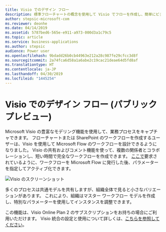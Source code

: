 ```yaml
---
title: Visio でのデザイン フロー
description: 標準フローチャートの概念を使用して Visio でフローを作成し、簡単にビジュアル化できるようにフローを Visio にエクスポートします。
author: stepsic-microsoft-com
ms.reviewer: deonhe
ms.date: 04/14/2019
ms.assetid: 5787bed6-565e-e911-a973-000d3a1c79c5
ms.topic: article
ms.service: business-applications
ms.author: stepsic
audience: Power user
ms.openlocfilehash: 9bdadd26b0cb44963e212a28c987fe29cfcc3d8f
ms.sourcegitcommit: 2a74fca6d58a1a6abe2c19cac21deae64d5fd8af
ms.translationtype: HT
ms.contentlocale: ja-JP
ms.lasthandoff: 04/30/2019
ms.locfileid: "1445254"
---
```

# <a name="design-flows-in-visio-public-preview"></a>Visio でのデザイン フロー (パブリック プレビュー)



Microsoft Visio の豊富なモデリング機能を使用して、業務プロセスをキャプチャできます。 フローチャートまたは SharePoint のワークフローを作成するユーザーは、Visio を使用して Microsoft Flow のワークフローを設計できるようになりました。 Visio の共有およびコメント機能を使って、複数の関係者とコラボレーションし、短い時間で完全なワークフローを作成できます。 [ここで](https://powerusers.microsoft.com/t5/Flow-Ideas/Interactively-Build-Microsoft-WORKFlows-visually-in-Visio-Two/idi-p/54269)要求されているように、ワークフローを Microsoft Flow に発行した後、パラメーターを指定してアクティブ化できます。

![Visio のスクリーンショット](media/visio_01.png "Visio のスクリーンショット")

多くのプロセスは共通モデルを共有しますが、組織全体で見ると小さなバリエーションがあります。 これにより、組織はマスター ワークフロー モデルを作成し、特別なパラメーターを使用してインスタンスを調整できます。

この機能は、Visio Online Plan 2 のサブスクリプションをお持ちの場合にご利用いただけます。 Visio 統合の設定と使用について詳しくは、[こちらを参照してください](https://support.office.com/article/Design-a-Microsoft-Flow-in-Visio-35f0c9a9-912b-486d-88f7-4fc68013ad1a)。
